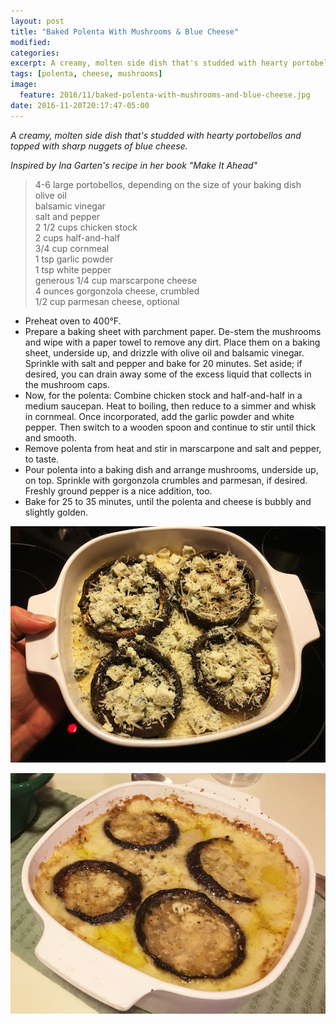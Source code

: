 ```yaml
---
layout: post
title: "Baked Polenta With Mushrooms & Blue Cheese"
modified:
categories:
excerpt: A creamy, molten side dish that's studded with hearty portobellos and topped with sharp nuggets of blue cheese.
tags: [polenta, cheese, mushrooms]
image:
  feature: 2016/11/baked-polenta-with-mushrooms-and-blue-cheese.jpg
date: 2016-11-20T20:17:47-05:00
---
```


*A creamy, molten side dish that's studded with hearty portobellos and topped with sharp nuggets of blue cheese.*

*Inspired by Ina Garten's recipe in her book "Make It Ahead"*

> 4-6 large portobellos, depending on the size of your baking dish     
> olive oil     
> balsamic vinegar      
> salt and pepper     
> 2 1/2 cups chicken stock     
> 2 cups half-and-half     
> 3/4 cup cornmeal     
> 1 tsp garlic powder     
> 1 tsp white pepper     
> generous 1/4 cup marscarpone cheese     
> 4 ounces gorgonzola cheese, crumbled     
> 1/2 cup parmesan cheese, optional      

* Preheat oven to 400°F.
* Prepare a baking sheet with parchment paper. De-stem the mushrooms and wipe with a paper towel to remove any dirt. Place them on a baking sheet, underside up, and drizzle with olive oil and balsamic vinegar. Sprinkle with salt and pepper and bake for 20 minutes. Set aside; if desired, you can drain away some of the excess liquid that collects in the mushroom caps.
* Now, for the polenta: Combine chicken stock and half-and-half in a medium saucepan. Heat to boiling, then reduce to a simmer and whisk in cornmeal. Once incorporated, add the garlic powder and white pepper. Then switch to a wooden spoon and continue to stir until thick and smooth.
* Remove polenta from heat and stir in marscarpone and salt and pepper, to taste.
* Pour polenta into a baking dish and arrange mushrooms, underside up, on top. Sprinkle with gorgonzola crumbles and parmesan, if desired. Freshly ground pepper is a nice addition, too.
* Bake for 25 to 35 minutes, until the polenta and cheese is bubbly and slightly golden.

<a href="../images/2016/11/baked-polenta-with-mushrooms-and-blue-cheese-2.jpg"><img src="../images/2016/11/baked-polenta-with-mushrooms-and-blue-cheese-2.jpg" alt="Baked Polenta With Mushrooms & Blue Cheese"></a>

<a href="../images/2016/11/baked-polenta-with-mushrooms-and-blue-cheese-3.jpg"><img src="../images/2016/11/baked-polenta-with-mushrooms-and-blue-cheese-3.jpg" alt="Baked Polenta With Mushrooms & Blue Cheese"></a>
